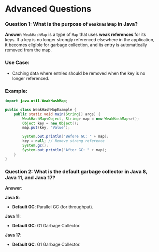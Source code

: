 # Advanced Questions

### Question 1: What is the purpose of `WeakHashMap` in Java?

**Answer**:
`WeakHashMap` is a type of `Map` that uses **weak references** for its keys. If a key is no longer strongly referenced elsewhere in the application, it becomes eligible for garbage collection, and its entry is automatically removed from the map.

### **Use Case**:
- Caching data where entries should be removed when the key is no longer referenced.

### **Example**:
```java
import java.util.WeakHashMap;

public class WeakHashMapExample {
    public static void main(String[] args) {
        WeakHashMap<Object, String> map = new WeakHashMap<>();
        Object key = new Object();
        map.put(key, "Value");

        System.out.println("Before GC: " + map);
        key = null; // Remove strong reference
        System.gc();
        System.out.println("After GC: " + map);
    }
}
```
### Question 2: What is the default garbage collector in Java 8, Java 11, and Java 17?

**Answer**:

**Java 8**:
- **Default GC**: Parallel GC (for throughput).

**Java 11**:
- **Default GC**: G1 Garbage Collector.

**Java 17**:
- **Default GC**: G1 Garbage Collector.

